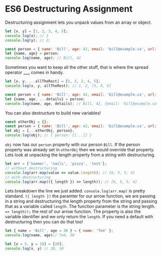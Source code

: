 # ES6 Destructuring Assignment

Destructuring assignment lets you unpack values from an array or object.

```js
let [x, y] = [1, 2, 3, 4, 5];
console.log(x); // 1
console.log(y); // 2;

const person = { name: 'Bill', age: 42, email: 'bill@example.ca', url: 'http://example.ca' };
let {name, age} = person;
console.log(name, age); // Bill, 42
```

Sometimes you want to keep all the other stuff, that is where the spread 
operator [`...`][Spread Operator] comes in handy.

```js
let [x, y, ...allTheRest] = [1, 2, 3, 4, 5];
console.log(x, y, allTheRest); // 1, 2, [3, 4, 5]

const person = { name: 'Bill', age: 42, email: 'bill@example.ca', url: 'http://example.ca' };
let {name, age, ...details} = person;
console.log(name, age, details); // Bill, 42, {email: 'bill@example.ca', url: 'http://example.ca'}
```

You can also destructure to build new variables!

```js
const otherObj = {};
const person = { name: 'Bill', age: 42, email: 'bill@example.ca', url: 'http://example.ca' };
let obj = {...otherObj, person};
console.log(obj); // { person: {[...]} }
```

`obj` now has our `person` property with our person `Bill`. If the person 
property was already set in `otherObj` then we would override that property. 
Lets look at unpacking the length property from a string with destructuring.


```js
let arr = ['hammer', 'nails', 'pizza', 'test'];
// without destructuring
console.log(arr.map(value => value.length)); // [6, 5, 5, 4]
// with destructuring
console.log(arr.map(({ length }) => length)); // [6, 5, 5, 4]
```

Lets breakdown the line we just added. `console.log(arr.map(` is pretty 
standard. `({ length })` the paramter for our arrow function, we are passing 
in a string and destructuring the length property from the string and passing 
that as a variable called `length`. The function parameter is the string 
length. `=> length));` the rest of our arrow function. The property is also 
the variable identifier and we only return the `length`. If you need a default 
with destructuring then you can do that too!

```js 
let { name = 'Bill', age = 30 } = { name: 'Ted' };
console.log(name, age)// Ted, 30

let [x = 5, y = 10] = [20];
console.log(x, y) // 20, 10
```

[Spread Operator]: https://developer.mozilla.org/en-US/docs/Web/JavaScript/Reference/Operators/Spread_syntax

